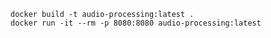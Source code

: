 ```angular2html
docker build -t audio-processing:latest .
docker run -it --rm -p 8080:8080 audio-processing:latest
```
